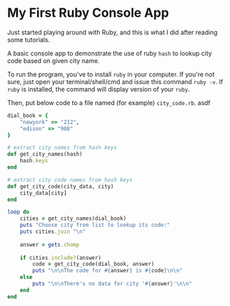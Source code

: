 # My First Ruby Console App

Just started playing around with Ruby, and this is what I did after reading some tutorials. 

A basic console app to demonstrate the use of ruby `hash` to lookup city code based on given city name.

To run the program, you've to install `ruby` in your computer. If you're not sure, just open your terminal/shell/cmd and issue this command `ruby -v`. If `ruby` is installed, the command will display version of your `ruby`. 

Then, put below code to a file named (for example) `city_code.rb`. 
asdf
```ruby
dial_book = { 
    "newyork" => "212", 
    "edison" => "908"
}

# extract city names from hash keys
def get_city_names(hash) 
    hash.keys
end

# extract city code names from hash keys
def get_city_code(city_data, city) 
    city_data[city]
end

loop do 
    cities = get_city_names(dial_book) 
    puts "Choose city from list to lookup its code:" 
    puts cities.join "\n"
     
    answer = gets.chomp
     
    if cities.include?(answer) 
        code = get_city_code(dial_book, answer) 
        puts "\n\nThe code for #{answer} is #{code}\n\n" 
    else 
        puts "\n\nThere's no data for city '#{answer}'\n\n" 
    end
end
```
